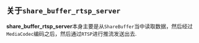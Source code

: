 ## 关于`share_buffer_rtsp_server`

**share_buffer_rtsp_server**本身主要是从`ShareBuffer`当中读取数据，然后经过`MediaCodec`编码之后，然后通过`RTSP`进行推流发送出去.